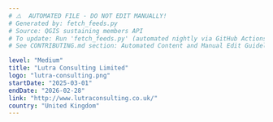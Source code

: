 ```yaml
---
# ⚠️  AUTOMATED FILE - DO NOT EDIT MANUALLY!
# Generated by: fetch_feeds.py
# Source: QGIS sustaining members API
# To update: Run 'fetch_feeds.py' (automated nightly via GitHub Actions)
# See CONTRIBUTING.md section: Automated Content and Manual Edit Guidelines

level: "Medium"
title: "Lutra Consulting Limited"
logo: "lutra-consulting.png"
startDate: "2025-03-01"
endDate: "2026-02-28"
link: "http://www.lutraconsulting.co.uk/"
country: "United Kingdom"
---
```

